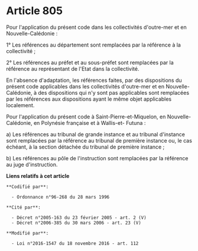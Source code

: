 # Article 805

Pour l'application du présent code dans les collectivités d'outre-mer et en Nouvelle-Calédonie :

1° Les références au département sont remplacées par la référence à la collectivité ;

2° Les références au préfet et au sous-préfet sont remplacées par la référence au représentant de l'Etat dans la
collectivité.

En l'absence d'adaptation, les références faites, par des dispositions du présent code applicables dans les collectivités
d'outre-mer et en Nouvelle-Calédonie, à des dispositions qui n'y sont pas applicables sont remplacées par les références aux
dispositions ayant le même objet applicables localement.

Pour l'application du présent code à Saint-Pierre-et-Miquelon, en Nouvelle-Calédonie, en Polynésie française et à Wallis-et-
Futuna :

a) Les références au tribunal de grande instance et au tribunal d'instance sont remplacées par la référence au tribunal de
première instance ou, le cas échéant, à la section détachée du tribunal de première instance ;

b) Les références au pôle de l'instruction sont remplacées par la référence au juge d'instruction.

**Liens relatifs à cet article**

	**Codifié par**:

	  - Ordonnance n°96-268 du 28 mars 1996

	**Cité par**:

	  - Décret n°2005-163 du 23 février 2005 - art. 2 (V)
	  - Décret n°2006-385 du 30 mars 2006 - art. 23 (V)

	**Modifié par**:

	  - Loi n°2016-1547 du 18 novembre 2016 - art. 112

